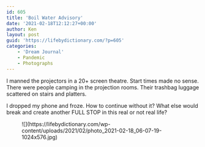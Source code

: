 ```yaml
---
id: 605
title: 'Boil Water Advisory'
date: '2021-02-18T12:12:27+00:00'
author: Ken
layout: post
guid: 'https://lifebydictionary.com/?p=605'
categories:
    - 'Dream Journal'
    - Pandemic
    - Photographs
---
```


I manned the projectors in a 20+ screen theatre. Start times made no sense. There were people camping in the projection rooms. Their trashbag luggage scattered on stairs and platters.

I dropped my phone and froze. How to continue without it? What else would break and create another FULL STOP in this real or not real life?

<figure class="wp-block-image size-large">![](https://lifebydictionary.com/wp-content/uploads/2021/02/photo_2021-02-18_06-07-19-1024x576.jpg)</figure>